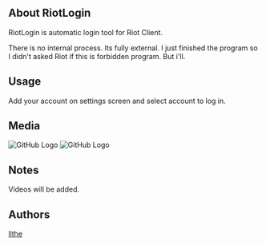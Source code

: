 ## About RiotLogin
RiotLogin is automatic login tool for Riot Client.

There is no internal process. Its fully external.
I just finished the program so I didn't asked Riot if this is forbidden program. But i'll.

## Usage
Add your account on settings screen and select account to log in.

## Media
![GitHub Logo](/RiotLogin/Images/RiotLogin1.png)
![GitHub Logo](/RiotLogin/Images/RiotLogin2.png)

## Notes
Videos will be added.

## Authors
[lithe](https://github.com/lithell)
